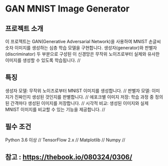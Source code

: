 # GAN MNIST Image Generator

## 프로젝트 소개
이 프로젝트는 GAN(Generative Adversarial Network)을 사용하여 MNIST 손글씨 숫자 이미지를 생성하는 심층 학습 모델을 구현합니다. 생성자(generator)와 판별자(discriminator) 두 부분으로 구성된 이 신경망은 무작위 노이즈로부터 실제와 유사한 이미지를 생성할 수 있도록 학습됩니다. //

## 특징
생성자 모델: 무작위 노이즈로부터 MNIST 이미지를 생성합니다. //
판별자 모델: 이미지가 진짜인지 생성된 것인지를 판별합니다. //
에포크별 이미지 저장: 학습 과정 중 정의된 간격마다 생성된 이미지를 저장합니다. //
시각적 비교: 생성된 이미지와 실제 MNIST 이미지를 비교할 수 있는 기능을 제공합니다. //

## 필수 조건
Python 3.6 이상 //
TensorFlow 2.x //
Matplotlib //
Numpy //

## 참고 : https://thebook.io/080324/0306/
